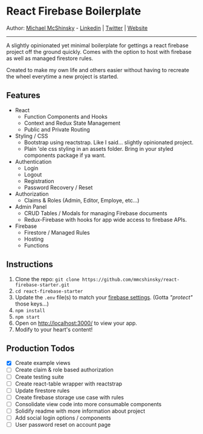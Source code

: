 # React Firebase Boilerplate

Author: [Michael McShinsky](https://github.com/mmcshinsky/?target=_blank) - [Linkedin](https://www.linkedin.com/in/michaelmcshinsky/?target=_blank) | [Twitter](https://twitter.com/mikemcshinsky/?target=_blank) | [Website](http://mcshinsky.net/?target=_blank)

---

A slightly opinionated yet minimal boilerplate for gettings a react firebase project off the ground quickly. Comes with the option to host with firebase as well as managed firestore rules.

Created to make my own life and others easier without having to recreate the wheel everytime a new project is started.

## Features

- React
  - Function Components and Hooks
  - Context and Redux State Management
  - Public and Private Routing
- Styling / CSS
  - Bootstrap using reactstrap. Like I said... slightly opinionated project.
  - Plain 'ole css styling in an assets folder. Bring in your styled components package if ya want.
- Authentication
  - Login
  - Logout
  - Registration
  - Password Recovery / Reset
- Authorization
  - Claims & Roles (Admin, Editor, Employe, etc...)
- Admin Panel
  - CRUD Tables / Modals for managing Firebase documents
  - Redux-Firebase with hooks for app wide access to firebase APIs.
- Firebase
  - Firestore / Managed Rules
  - Hosting
  - Functions

## Instructions

1. Clone the repo: `git clone https://github.com/mmcshinsky/react-firebase-starter.git`
2. `cd react-firebase-starter`
3. Update the `.env` file(s) to match your [firebase settings](https://console.firebase.google.com/). (Gotta _"protect"_ those keys...)
4. `npm install`
5. `npm start`
6. Open on [http://localhost:3000/](http://localhost:3000/) to view your app.
7. Modify to your heart's content!

## Production Todos

- [x] Create example views
- [ ] Create claim & role based authorization
- [ ] Create testing suite
- [ ] Create react-table wrapper with reactstrap
- [ ] Update firestore rules
- [ ] Create firebase storage use case with rules
- [ ] Consolidate view code into more consumable components
- [ ] Solidify readme with more information about project
- [ ] Add social login options / components
- [ ] User password reset on account page
